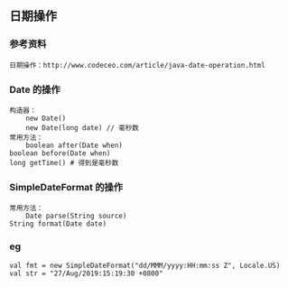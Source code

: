## 日期操作
### 参考资料
    日期操作：http://www.codeceo.com/article/java-date-operation.html
### Date 的操作
    构造器：
        new Date()
        new Date(long date) // 毫秒数
    常用方法：
        boolean after(Date when)
	boolean before(Date when)
	long getTime() # 得到是毫秒数
### SimpleDateFormat 的操作
    常用方法：
        Date parse(String source)
	String format(Date date)
### eg
    val fmt = new SimpleDateFormat("dd/MMM/yyyy:HH:mm:ss Z", Locale.US)
    val str = "27/Aug/2019:15:19:30 +0800"
